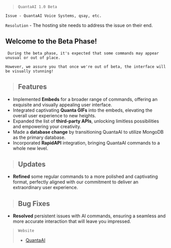 

 >```QuantaAI 1.0 Beta```

``` 
Issue - QuantaAI Voice Systems, qsay, etc. 
```
``` Resolution ``` - The hosting site needs to address the issue on their end.

## Welcome to the Beta Phase!

``` During the beta phase, it's expected that some commands may appear unusual or out of place.```

```However, we assure you that once we're out of beta, the interface will be visually stunning! ```

> ## Features 

- Implemented **Embeds** for a broader range of commands, offering an exquisite and visually appealing user interface.
- Integrated captivating **Quanta GIFs** into the embeds, elevating the overall user experience to new heights.
- Expanded the list of **third-party APIs**, unlocking limitless possibilities and empowering your creativity.
- Made a **database change** by transitioning QuantaAI to utilize MongoDB as the primary database.
- Incorporated **RapidAPI** integration, bringing QuantaAI commands to a whole new level.

> ## Updates

- **Refined** some regular commands to a more polished and captivating format, perfectly aligned with our commitment to deliver an extraordinary user experience.

> ## Bug Fixes

- **Resolved** persistent issues with AI commands, ensuring a seamless and more accurate interaction that will leave you impressed.


> ```Website``` 
>
>- [QuantaAI](http://wadderprojects.bhweb.ws)